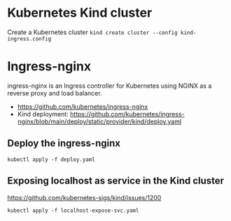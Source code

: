 # Kubernetes Kind cluster

Create a Kubernetes cluster
`kind create cluster --config kind-ingress.config`

# Ingress-nginx

ingress-nginx is an Ingress controller for Kubernetes using NGINX as a reverse proxy and load balancer.
* https://github.com/kubernetes/ingress-nginx
* Kind deployment: https://github.com/kubernetes/ingress-nginx/blob/main/deploy/static/provider/kind/deploy.yaml

## Deploy the ingress-nginx 

`kubectl apply -f deploy.yaml`

## Exposing localhost as service in the Kind cluster
https://github.com/kubernetes-sigs/kind/issues/1200

`kubectl apply -f localhost-expose-svc.yaml`



